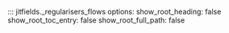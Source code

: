 
::: jitfields._regularisers_flows
    options:
      show_root_heading: false
      show_root_toc_entry: false
      show_root_full_path: false

